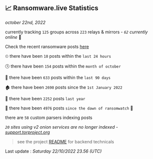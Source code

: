 
## 📈 Ransomware.live Statistics
_october 22nd, 2022_

currently tracking `125` groups across `223` relays & mirrors - _`62` currently online_ 📡

Check the recent ransomware posts [here](https://www.ransomware.live/#/recentposts)


⏲ there have been `10` posts within the `last 24 hours`

🕓 there have been `154` posts within the `month of october`

📅 there have been `633` posts within the `last 90 days`

🏚 there have been `2690` posts since the `1st January 2022`

🚀 there have been `2252` posts `last year`

🦕 there have been `4976` posts `since the dawn of ransomwatch` 🐣

there are `58` custom parsers indexing posts

_`20` sites using v2 onion services are no longer indexed - [support.torproject.org](https://support.torproject.org/onionservices/v2-deprecation/)_

> see the project [README](https://github.com/jmousqueton/ransomwatch#readme) for backend technicals



Last update : _Saturday 22/10/2022 23.56 (UTC)_

